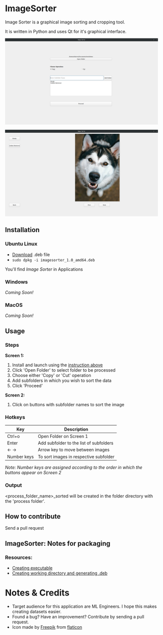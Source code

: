 # ImageSorter

Image Sorter is a graphical image sorting and cropping tool.

It is written in Python and uses Qt for it's graphical interface.

![Screen 1](https://github.com/atharva-bhagwat/image_sorter/blob/main/readme_assets/1.png?raw=true)

![Screen 2](https://github.com/atharva-bhagwat/image_sorter/blob/main/readme_assets/2.png?raw=true)

## Installation

### Ubuntu Linux

- [Download](https://github.com/atharva-bhagwat/image_sorter/blob/main/installation_assets/imagesorter_1.0_amd64.deb) .deb file
- `sudo dpkg -i imagesorter_1.0_amd64.deb`

You'll find *Image Sorter* in Applications

### Windows

*Coming Soon!*

### MacOS

*Coming Soon!*

## Usage

### Steps

**Screen 1:**
1. Install and launch using the [instruction above](https://github.com/atharva-bhagwat/image_sorter/blob/main/README.md#installation)
2. Click 'Open Folder' to select folder to be processed
3. Choose either 'Copy' or 'Cut' operation
4. Add subfolders in which you wish to sort the data
5. Click 'Proceed'

**Screen 2:**
1. Click on buttons with subfolder names to sort the image

### Hotkeys
| Key | Description |
|-----|-----|
| Ctrl+o | Open Folder on Screen 1 |
| Enter | Add subfolder to the list of subfolders |
| ← → | Arrow key to move between images |
| Number keys | To sort images in respective subfolder |

*Note: Number keys are assigned according to the order in which the buttons appear on Screen 2*

### Output
<process_folder_name>_sorted will be created in the folder directory with the 'process folder'.

## How to contribute
Send a pull request

## ImageSorter: Notes for packaging

### Resources:
- [Creating executable](https://blog.aaronhktan.com/posts/2018/05/14/pyqt5-pyinstaller-executable)
- [Creating working directory and generating .deb](https://www.internalpointers.com/post/build-binary-deb-package-practical-guide)

# Notes & Credits
- Target audience for this application are ML Engineers. I hope this makes creating datasets easier.
- Found a bug? Have an improvement? Contribute by sending a pull request.
- Icon made by [Freepik](https://www.freepik.com) from [flaticon](https://www.flaticon.com)
